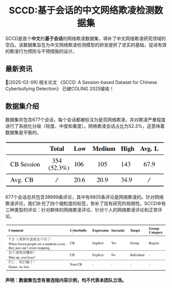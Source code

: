 <div align="center">
<h1>SCCD:基于会话的中文网络欺凌检测数据集</h1>
</div>

SCCD是首个**中文**的**基于会话**的网络欺凌数据集，填补了中文网络欺凌研究领域的空白。该数据集旨在为中文网络欺凌检测模型的研发提供了坚实的基础，促进有效的欺凌行为预防与干预措施的设计。

## 最新资讯
🎉[2025-02-09] 相关论文 《SCCD: A Session-based Dataset for Chinese Cyberbullying Detection》 已被COLING 2025接收！

## 数据集介绍
数据集共包含677个会话，每个会话都被标注为是否网络欺凌，并对欺凌严重程度进行了系统化分级（轻度、中度和重度）。网络欺凌会话占比为52.3%，这意味着数据集是平衡的。

<div align="center">
<img src="./assets/session.png">
</div>

677个会话总共包含38999条评论，其中有9805条评论是网络欺凌的。针对网络欺凌评论，我们补充了四个细粒度的标签，弥补了现有研究的局限性。SCCD中有三种类型的评论：针对群体的网络欺凌评论、针对个人的网络欺凌评论和正常评论。

<div align="center">
<img src="./assets/examples.png">
</div>

**声明：数据集包含有害违规内容示例，均不代表本团队立场。**
